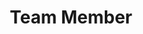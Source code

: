 ﻿---
layout: member
weight: 800
name: Noor Adil
title: Team Member
img: /assets/images/members/Noor.jpg
email: noorm98@hotmail.com
biography:  >
	Noor is a second year student in Chemical and Biological Engineering. She is part of the Algae Biofuel team in Envision. She works along her team members to create optimal growing conditions for Algae for higher lipid and and sugar extraction. Noor has always been interested in the field of clean energy and worked on several projects that promot environmentally-sound solutions. Her combined passion for renewable energy and biology inspire her to remain dedicated to the team and contribute to the research and experiments conducted, believing one day this will make a difference.
linkedin: https://www.linkedin.com/in/noor-adil-9068a4152/
---